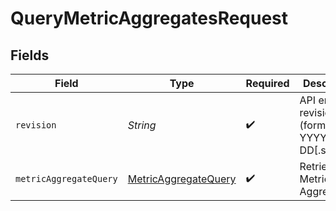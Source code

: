 # QueryMetricAggregatesRequest


## Fields

| Field                                                                   | Type                                                                    | Required                                                                | Description                                                             |
| ----------------------------------------------------------------------- | ----------------------------------------------------------------------- | ----------------------------------------------------------------------- | ----------------------------------------------------------------------- |
| `revision`                                                              | *String*                                                                | :heavy_check_mark:                                                      | API endpoint revision (format: YYYY-MM-DD[.suffix])                     |
| `metricAggregateQuery`                                                  | [MetricAggregateQuery](../../models/components/MetricAggregateQuery.md) | :heavy_check_mark:                                                      | Retrieve Metric Aggregations                                            |